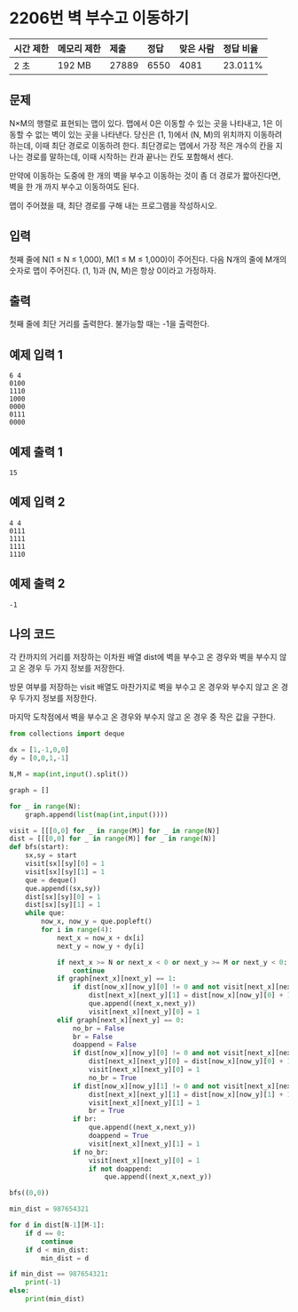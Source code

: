 # 2206번 벽 부수고 이동하기

| 시간 제한 | 메모리 제한 | 제출  | 정답 | 맞은 사람 | 정답 비율 |
| :-------- | :---------- | :---- | :--- | :-------- | :-------- |
| 2 초      | 192 MB      | 27889 | 6550 | 4081      | 23.011%   |

## 문제

N×M의 행렬로 표현되는 맵이 있다. 맵에서 0은 이동할 수 있는 곳을 나타내고, 1은 이동할 수 없는 벽이 있는 곳을 나타낸다. 당신은 (1, 1)에서 (N, M)의 위치까지 이동하려 하는데, 이때 최단 경로로 이동하려 한다. 최단경로는 맵에서 가장 적은 개수의 칸을 지나는 경로를 말하는데, 이때 시작하는 칸과 끝나는 칸도 포함해서 센다.

만약에 이동하는 도중에 한 개의 벽을 부수고 이동하는 것이 좀 더 경로가 짧아진다면, 벽을 한 개 까지 부수고 이동하여도 된다.

맵이 주어졌을 때, 최단 경로를 구해 내는 프로그램을 작성하시오.

## 입력

첫째 줄에 N(1 ≤ N ≤ 1,000), M(1 ≤ M ≤ 1,000)이 주어진다. 다음 N개의 줄에 M개의 숫자로 맵이 주어진다. (1, 1)과 (N, M)은 항상 0이라고 가정하자.

## 출력

첫째 줄에 최단 거리를 출력한다. 불가능할 때는 -1을 출력한다.

## 예제 입력 1 

```
6 4
0100
1110
1000
0000
0111
0000
```

## 예제 출력 1 

```
15
```

## 예제 입력 2 

```
4 4
0111
1111
1111
1110
```

## 예제 출력 2 

```
-1
```

## 나의 코드

각 칸까지의 거리를 저장하는 이차원 배열 dist에 벽을 부수고 온 경우와 벽을 부수지 않고 온 경우 두 가지 정보를 저장한다.

방문 여부를 저장하는 visit 배열도 마찬가지로 벽을 부수고 온 경우와 부수지 않고 온 경우 두가지 정보를 저장한다.

마지막 도착점에서 벽을 부수고 온 경우와 부수지 않고 온 경우 중 작은 값을 구한다.

```Python
from collections import deque

dx = [1,-1,0,0]
dy = [0,0,1,-1]

N,M = map(int,input().split())

graph = []

for _ in range(N):
    graph.append(list(map(int,input())))

visit = [[[0,0] for _ in range(M)] for _ in range(N)]
dist = [[[0,0] for _ in range(M)] for _ in range(N)]
def bfs(start):
    sx,sy = start
    visit[sx][sy][0] = 1
    visit[sx][sy][1] = 1
    que = deque()
    que.append((sx,sy))
    dist[sx][sy][0] = 1
    dist[sx][sy][1] = 1
    while que:
        now_x, now_y = que.popleft()
        for i in range(4):
            next_x = now_x + dx[i]
            next_y = now_y + dy[i]

            if next_x >= N or next_x < 0 or next_y >= M or next_y < 0:
                continue
            if graph[next_x][next_y] == 1:
                if dist[now_x][now_y][0] != 0 and not visit[next_x][next_y][0]:
                    dist[next_x][next_y][1] = dist[now_x][now_y][0] + 1
                    que.append((next_x,next_y))
                    visit[next_x][next_y][0] = 1
            elif graph[next_x][next_y] == 0:
                no_br = False
                br = False
                doappend = False
                if dist[now_x][now_y][0] != 0 and not visit[next_x][next_y][0]:
                    dist[next_x][next_y][0] = dist[now_x][now_y][0] + 1
                    visit[next_x][next_y][0] = 1
                    no_br = True
                if dist[now_x][now_y][1] != 0 and not visit[next_x][next_y][1]:
                    dist[next_x][next_y][1] = dist[now_x][now_y][1] + 1
                    visit[next_x][next_y][1] = 1
                    br = True
                if br:
                    que.append((next_x,next_y))
                    doappend = True
                    visit[next_x][next_y][1] = 1
                if no_br:
                    visit[next_x][next_y][0] = 1
                    if not doappend:
                        que.append((next_x,next_y))

bfs((0,0))

min_dist = 987654321

for d in dist[N-1][M-1]:
    if d == 0:
        continue
    if d < min_dist:
        min_dist = d

if min_dist == 987654321:
    print(-1)
else:
    print(min_dist)

```

